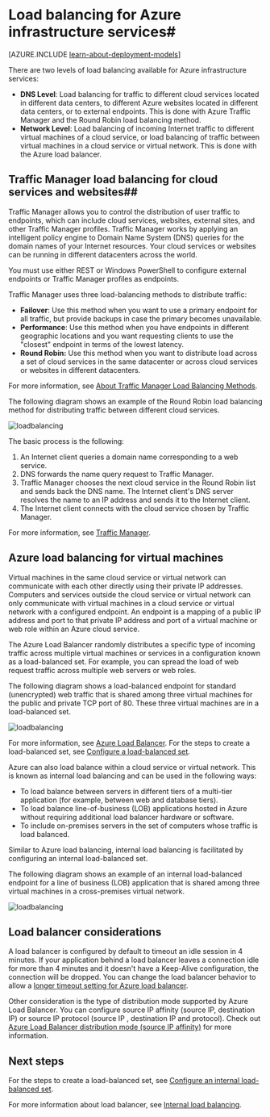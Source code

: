 <properties
	pageTitle="Load balancing for infrastructure services | Azure"
	description="Describes the two different types of load balancing supported by Azure: Load balancer for cloud services and Azure Traffic Manager for client traffic."
	services="virtual-machines"
	documentationCenter=""
	authors="joaoma"
	manager="carmonm"
	editor=""/>

<tags
	ms.service="virtual-machines"
	ms.date="02/02/2016"
	wacn.date=""/>


# Load balancing for Azure infrastructure services#

[AZURE.INCLUDE [learn-about-deployment-models](../includes/learn-about-deployment-models-both-include.md)]

There are two levels of load balancing available for Azure infrastructure services:

- **DNS Level**:  Load balancing for traffic to different cloud services located in different data centers, to different Azure websites located in different data centers, or to external endpoints. This is done with Azure Traffic Manager and the Round Robin load balancing method.
- **Network Level**:  Load balancing of incoming Internet traffic to different virtual machines of a cloud service, or load balancing of traffic between virtual machines in a cloud service or virtual network. This is done with the Azure load balancer.

## Traffic Manager load balancing for cloud services and websites##

Traffic Manager allows you to control the distribution of user traffic to endpoints, which can include cloud services, websites, external sites, and other Traffic Manager profiles. Traffic Manager works by applying an intelligent policy engine to Domain Name System (DNS) queries for the domain names of your Internet resources. Your cloud services or websites can be running in different datacenters across the world.

You must use either REST or Windows PowerShell to configure external endpoints or Traffic Manager profiles as endpoints.

Traffic Manager uses three load-balancing methods to distribute traffic:

- **Failover**:  Use this method when you want to use a primary endpoint for all traffic, but provide backups in case the primary becomes unavailable.
- **Performance**:  Use this method when you have endpoints in different geographic locations and you want requesting clients to use the "closest" endpoint in terms of the lowest latency.
- **Round Robin:**  Use this method when you want to distribute load across a set of cloud services in the same datacenter or across cloud services or websites in different datacenters.

For more information, see [About Traffic Manager Load Balancing Methods](/documentation/articles/traffic-manager-load-balancing-methods).

The following diagram shows an example of the Round Robin load balancing method for distributing traffic between different cloud services.

![loadbalancing](./media/virtual-machines-load-balance/TMSummary.png)

The basic process is the following:

1.	An Internet client queries a domain name corresponding to a web service.
2.	DNS forwards the name query request to Traffic Manager.
3.	Traffic Manager chooses the next cloud service in the Round Robin list and sends back the DNS name. The Internet client's DNS server resolves the name to an IP address and sends it to the Internet client.
4.	The Internet client connects with the cloud service chosen by Traffic Manager.

For more information, see [Traffic Manager](/documentation/articles/traffic-manager-overview).

## Azure load balancing for virtual machines ##

Virtual machines in the same cloud service or virtual network can communicate with each other directly using their private IP addresses. Computers and services outside the cloud service or virtual network can only communicate with virtual machines in a cloud service or virtual network with a configured endpoint. An endpoint is a mapping of a public IP address and port to that private IP address and port of a virtual machine or web role within an Azure cloud service.

The Azure Load Balancer randomly distributes a specific type of incoming traffic across multiple virtual machines or services in a configuration known as a load-balanced set. For example, you can spread the load of web request traffic across multiple web servers or web roles.

The following diagram shows a load-balanced endpoint for standard (unencrypted) web traffic that is shared among three virtual machines for the public and private TCP port of 80. These three virtual machines are in a load-balanced set.

![loadbalancing](./media/virtual-machines-load-balance/LoadBalancing.png)

For more information, see [Azure Load Balancer](/documentation/articles/load-balancer-overview). For the steps to create a load-balanced set, see [Configure a load-balanced set](/documentation/articles/load-balancer-internet-getstarted).

Azure can also load balance within a cloud service or virtual network. This is known as internal load balancing and can be used in the following ways:

- To load balance between servers in different tiers of a multi-tier application (for example, between web and database tiers).
- To load balance line-of-business (LOB) applications hosted in Azure without requiring additional load balancer hardware or software.
- To include on-premises servers in the set of computers whose traffic is load balanced.

Similar to Azure load balancing, internal load balancing is facilitated by configuring an internal load-balanced set.

The following diagram shows an example of an internal load-balanced endpoint for a line of business (LOB) application that is shared among three virtual machines in a cross-premises virtual network.

![loadbalancing](./media/virtual-machines-load-balance/LOBServers.png)

## Load balancer considerations

A load balancer is configured by default to timeout an idle session in 4 minutes. If your application behind a load balancer leaves a connection idle for more than 4 minutes and it doesn't have a Keep-Alive configuration, the connection will be dropped. You can change the load balancer behavior to allow a [longer timeout setting for Azure load balancer](/documentation/articles/load-balancer-tcp-idle-timeout).

Other consideration is the type of distribution mode supported by Azure Load Balancer. You can configure source IP affinity (source IP, destination IP) or source IP protocol (source IP , destination IP and protocol). Check out [Azure Load Balancer distribution mode (source IP affinity)](/documentation/articles/load-balancer-distribution-mode) for more information.


## Next steps

For the steps to create a load-balanced set, see [Configure an internal load-balanced set](/documentation/articles/load-balancer-internal-getstarted).

For more information about load balancer, see [Internal load balancing](/documentation/articles/load-balancer-internal-overview).


